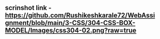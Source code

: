 ## scrinshot link - https://github.com/Rushikeshkarale72/WebAssignment/blob/main/3-CSS/304-CSS-BOX-MODEL/Images/css304-02.png?raw=true
